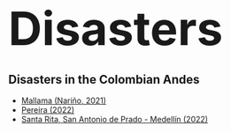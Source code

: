 <h1>
  <a style="font-size: 3em;">Disasters</a>
</h1>

## Disasters in the Colombian Andes

* [Mallama (Nariño, 2021)](/nariño_2021.html)
* [Pereira (2022)](/pereira_2022.html)
* [Santa Rita, San Antonio de Prado - Medellín (2022)](/santaRita_2022.html)

